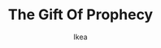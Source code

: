 ---
media: "images/rounds/round_3/gift_of_prophecy.png"
media_type: image
type: art
title: The Gift Of Prophecy
author: [Ikea]
desc: Thankfully they had a larger Medbay this time.
---